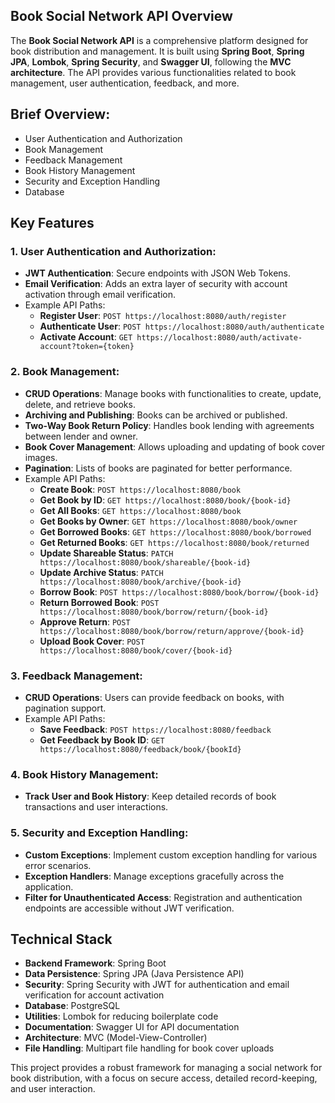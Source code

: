 ## Book Social Network API Overview

The **Book Social Network API** is a comprehensive platform designed for book distribution and management. It is built using **Spring Boot**, **Spring JPA**, **Lombok**, **Spring Security**, and **Swagger UI**, following the **MVC architecture**. The API provides various functionalities related to book management, user authentication, feedback, and more.

## **Brief Overview:**
- User Authentication and Authorization
- Book Management
- Feedback Management
- Book History Management
- Security and Exception Handling
- Database

  
## Key Features

### 1. **User Authentication and Authorization**:
   - **JWT Authentication**: Secure endpoints with JSON Web Tokens.
   - **Email Verification**: Adds an extra layer of security with account activation through email verification.
   - Example API Paths:
     - **Register User**: `POST https://localhost:8080/auth/register`
     - **Authenticate User**: `POST https://localhost:8080/auth/authenticate`
     - **Activate Account**: `GET https://localhost:8080/auth/activate-account?token={token}`

### 2. **Book Management**:
   - **CRUD Operations**: Manage books with functionalities to create, update, delete, and retrieve books.
   - **Archiving and Publishing**: Books can be archived or published.
   - **Two-Way Book Return Policy**: Handles book lending with agreements between lender and owner.
   - **Book Cover Management**: Allows uploading and updating of book cover images.
   - **Pagination**: Lists of books are paginated for better performance.
   - Example API Paths:
     - **Create Book**: `POST https://localhost:8080/book`
     - **Get Book by ID**: `GET https://localhost:8080/book/{book-id}`
     - **Get All Books**: `GET https://localhost:8080/book`
     - **Get Books by Owner**: `GET https://localhost:8080/book/owner`
     - **Get Borrowed Books**: `GET https://localhost:8080/book/borrowed`
     - **Get Returned Books**: `GET https://localhost:8080/book/returned`
     - **Update Shareable Status**: `PATCH https://localhost:8080/book/shareable/{book-id}`
     - **Update Archive Status**: `PATCH https://localhost:8080/book/archive/{book-id}`
     - **Borrow Book**: `POST https://localhost:8080/book/borrow/{book-id}`
     - **Return Borrowed Book**: `POST https://localhost:8080/book/borrow/return/{book-id}`
     - **Approve Return**: `POST https://localhost:8080/book/borrow/return/approve/{book-id}`
     - **Upload Book Cover**: `POST https://localhost:8080/book/cover/{book-id}`

### 3. **Feedback Management**:
   - **CRUD Operations**: Users can provide feedback on books, with pagination support.
   - Example API Paths:
     - **Save Feedback**: `POST https://localhost:8080/feedback`
     - **Get Feedback by Book ID**: `GET https://localhost:8080/feedback/book/{bookId}`

### 4. **Book History Management**:
   - **Track User and Book History**: Keep detailed records of book transactions and user interactions.

### 5. **Security and Exception Handling**:
   - **Custom Exceptions**: Implement custom exception handling for various error scenarios.
   - **Exception Handlers**: Manage exceptions gracefully across the application.
   - **Filter for Unauthenticated Access**: Registration and authentication endpoints are accessible without JWT verification.

## Technical Stack

- **Backend Framework**: Spring Boot
- **Data Persistence**: Spring JPA (Java Persistence API)
- **Security**: Spring Security with JWT for authentication and email verification for account activation
- **Database**: PostgreSQL
- **Utilities**: Lombok for reducing boilerplate code
- **Documentation**: Swagger UI for API documentation
- **Architecture**: MVC (Model-View-Controller)
- **File Handling**: Multipart file handling for book cover uploads

This project provides a robust framework for managing a social network for book distribution, with a focus on secure access, detailed record-keeping, and user interaction.

